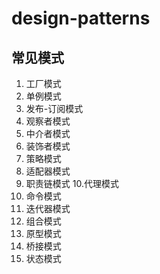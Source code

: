 # design-patterns

## 常见模式
1. 工厂模式
2. 单例模式
3. 发布-订阅模式
4. 观察者模式
5. 中介者模式
6. 装饰者模式
7. 策略模式
8. 适配器模式
9. 职责链模式
10.代理模式
11. 命令模式
12. 迭代器模式
13. 组合模式
14. 原型模式
15. 桥接模式
16. 状态模式